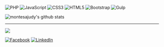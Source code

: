 ![PHP](https://img.shields.io/badge/php-%23777BB4.svg?style=for-the-badge&logo=php&logoColor=white) ![JavaScript](https://img.shields.io/badge/javascript-%23323330.svg?style=for-the-badge&logo=javascript&logoColor=%23F7DF1E) ![CSS3](https://img.shields.io/badge/css3-%231572B6.svg?style=for-the-badge&logo=css3&logoColor=white) ![HTML5](https://img.shields.io/badge/html5-%23E34F26.svg?style=for-the-badge&logo=html5&logoColor=white) ![Bootstrap](https://img.shields.io/badge/bootstrap-%23563D7C.svg?style=for-the-badge&logo=bootstrap&logoColor=white) ![Gulp](https://img.shields.io/badge/GULP-%23CF4647.svg?style=for-the-badge&logo=gulp&logoColor=white)

![montesajudy's github stats](https://github-readme-streak-stats.herokuapp.com/?user=montesajudy)

---
[![](https://visitcount.itsvg.in/api?id=montesajudy&icon=5&color=6)](https://visitcount.itsvg.in)

[![Facebook](https://img.shields.io/badge/Facebook-%231877F2.svg?logo=Facebook&logoColor=white)](https://facebook.com/montesajudy) 
[![LinkedIn](https://img.shields.io/badge/LinkedIn-%230077B5.svg?logo=linkedin&logoColor=white)](https://linkedin.com/in/montesajudy) 
